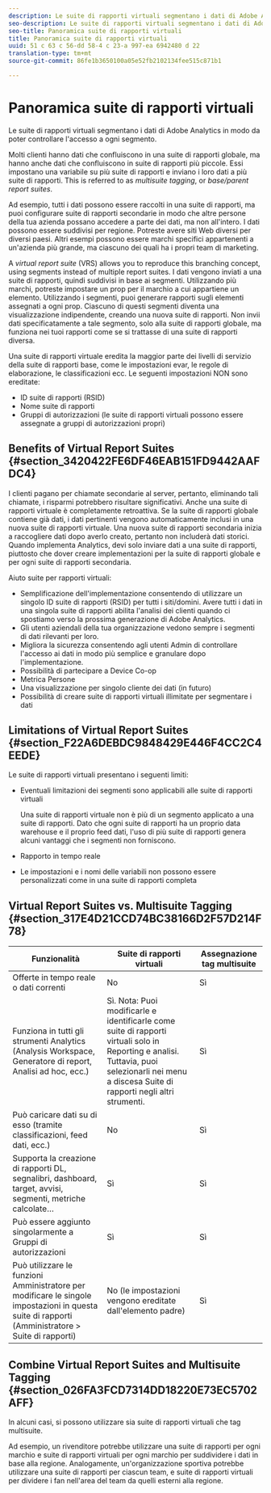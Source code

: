 ```yaml
---
description: Le suite di rapporti virtuali segmentano i dati di Adobe Analytics in modo da poter controllare l'accesso a ogni segmento.
seo-description: Le suite di rapporti virtuali segmentano i dati di Adobe Analytics in modo da poter controllare l'accesso a ogni segmento.
seo-title: Panoramica suite di rapporti virtuali
title: Panoramica suite di rapporti virtuali
uuid: 51 c 63 c 56-dd 58-4 c 23-a 997-ea 6942480 d 22
translation-type: tm+mt
source-git-commit: 86fe1b3650100a05e52fb2102134fee515c871b1

---
```



# Panoramica suite di rapporti virtuali

Le suite di rapporti virtuali segmentano i dati di Adobe Analytics in modo da poter controllare l'accesso a ogni segmento.

Molti clienti hanno dati che confluiscono in una suite di rapporti globale, ma hanno anche dati che confluiscono in suite di rapporti più piccole. Essi impostano una variabile su più suite di rapporti e inviano i loro dati a più suite di rapporti. This is referred to as *multisuite tagging*, or *base/parent report suites*.

Ad esempio, tutti i dati possono essere raccolti in una suite di rapporti, ma puoi configurare suite di rapporti secondarie in modo che altre persone della tua azienda possano accedere a parte dei dati, ma non all'intero. I dati possono essere suddivisi per regione. Potreste avere siti Web diversi per diversi paesi. Altri esempi possono essere marchi specifici appartenenti a un'azienda più grande, ma ciascuno dei quali ha i propri team di marketing.

A *virtual report suite* (VRS) allows you to reproduce this branching concept, using segments instead of multiple report suites. I dati vengono inviati a una suite di rapporti, quindi suddivisi in base ai segmenti. Utilizzando più marchi, potreste impostare un prop per il marchio a cui appartiene un elemento. Utilizzando i segmenti, puoi generare rapporti sugli elementi assegnati a ogni prop. Ciascuno di questi segmenti diventa una visualizzazione indipendente, creando una nuova suite di rapporti. Non invii dati specificatamente a tale segmento, solo alla suite di rapporti globale, ma funziona nei tuoi rapporti come se si trattasse di una suite di rapporti diversa.

Una suite di rapporti virtuale eredita la maggior parte dei livelli di servizio della suite di rapporti base, come le impostazioni evar, le regole di elaborazione, le classificazioni ecc. Le seguenti impostazioni NON sono ereditate:

* ID suite di rapporti (RSID)
* Nome suite di rapporti
* Gruppi di autorizzazioni (le suite di rapporti virtuali possono essere assegnate a gruppi di autorizzazioni propri)

## Benefits of Virtual Report Suites {#section_3420422FE6DF46EAB151FD9442AAFDC4}

I clienti pagano per chiamate secondarie al server, pertanto, eliminando tali chiamate, i risparmi potrebbero risultare significativi. Anche una suite di rapporti virtuale è completamente retroattiva. Se la suite di rapporti globale contiene già dati, i dati pertinenti vengono automaticamente inclusi in una nuova suite di rapporti virtuale. Una nuova suite di rapporti secondaria inizia a raccogliere dati dopo averlo creato, pertanto non includerà dati storici. Quando implementa Analytics, devi solo inviare dati a una suite di rapporti, piuttosto che dover creare implementazioni per la suite di rapporti globale e per ogni suite di rapporti secondaria.

Aiuto suite per rapporti virtuali:

* Semplificazione dell'implementazione consentendo di utilizzare un singolo ID suite di rapporti (RSID) per tutti i siti/domini. Avere tutti i dati in una singola suite di rapporti abilita l'analisi dei clienti quando ci spostiamo verso la prossima generazione di Adobe Analytics.
* Gli utenti aziendali della tua organizzazione vedono sempre i segmenti di dati rilevanti per loro.
* Migliora la sicurezza consentendo agli utenti Admin di controllare l'accesso ai dati in modo più semplice e granulare dopo l'implementazione.
* Possibilità di partecipare a Device Co-op
* Metrica Persone
* Una visualizzazione per singolo cliente dei dati (in futuro)
* Possibilità di creare suite di rapporti virtuali illimitate per segmentare i dati

## Limitations of Virtual Report Suites {#section_F22A6DEBDC9848429E446F4CC2C4EEDE}

Le suite di rapporti virtuali presentano i seguenti limiti:

* Eventuali limitazioni dei segmenti sono applicabili alle suite di rapporti virtuali

   Una suite di rapporti virtuale non è più di un segmento applicato a una suite di rapporti. Dato che ogni suite di rapporti ha un proprio data warehouse e il proprio feed dati, l'uso di più suite di rapporti genera alcuni vantaggi che i segmenti non forniscono.
* Rapporto in tempo reale
* Le impostazioni e i nomi delle variabili non possono essere personalizzati come in una suite di rapporti completa

## Virtual Report Suites vs. Multisuite Tagging {#section_317E4D21CCD74BC38166D2F57D214F78}

| Funzionalità | Suite di rapporti virtuali | Assegnazione tag multisuite |
|--- |--- |--- |
| Offerte in tempo reale o dati correnti | No | Sì |
| Funziona in tutti gli strumenti Analytics (Analysis Workspace, Generatore di report, Analisi ad hoc, ecc.) | Sì.   Nota: Puoi modificarle e identificarle come suite di rapporti virtuali solo in Reporting e analisi. Tuttavia, puoi selezionarli nei menu a discesa Suite di rapporti negli altri strumenti. | Sì |
| Può caricare dati su di esso (tramite classificazioni, feed dati, ecc.) | No | Sì |
| Supporta la creazione di rapporti DL, segnalibri, dashboard, target, avvisi, segmenti, metriche calcolate… | Sì | Sì |
| Può essere aggiunto singolarmente a Gruppi di autorizzazioni | Sì | Sì |
| Può utilizzare le funzioni Amministratore per modificare le singole impostazioni in questa suite di rapporti (Amministratore &gt; Suite di rapporti) | No (le impostazioni vengono ereditate dall'elemento padre) | Sì |

## Combine Virtual Report Suites and Multisuite Tagging {#section_026FA3FCD7314DD18220E73EC5702AFF}

In alcuni casi, si possono utilizzare sia suite di rapporti virtuali che tag multisuite.

Ad esempio, un rivenditore potrebbe utilizzare una suite di rapporti per ogni marchio e suite di rapporti virtuali per ogni marchio per suddividere i dati in base alla regione. Analogamente, un'organizzazione sportiva potrebbe utilizzare una suite di rapporti per ciascun team, e suite di rapporti virtuali per dividere i fan nell'area del team da quelli esterni alla regione.
